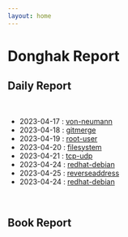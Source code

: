 ```yaml
---
layout: home
---
```


# Donghak Report

## Daily Report
<br>

* 2023-04-17 : [von-neumann](./von-neumann.md)
* 2023-04-18 : [gitmerge](gitmerge.md)
* 2023-04-19 : [root-user](./root-user.md)
* 2023-04-20 : [filesystem](./filesystem.md)
* 2023-04-21 : [tcp-udp](./tcp-udp.md)
* 2023-04-24 : [redhat-debian](./redhat-debian.md)
* 2023-04-25 : [reverseaddress](./reversedomain.md)
* 2023-04-24 : [redhat-debian](./redhat-debian.md)

<br>

## Book Report

